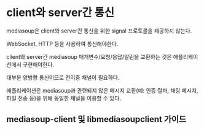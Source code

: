 # client와 server간 통신

mediasoup은 client와 server간 통신을 위한 signal 프로토콜을 제공하지 않는다.

WebSocket, HTTP 등을 사용하여 통신해야한다.

client와 server간 mediasoup 매개변수/요청/응답/알림을 교환하는 것은 애플리케이션에서 구현해야한다.

대부분 양방향 통신이므로 전이중 채널이 필요하다.

애플리케이션은 mediasoup과 관련되지 않은 메시지 교환(예: 인증 절차, 채팅 메시지, 파일 전송 등)을 위해 동일한 채널을 이용할 수 있다.

## mediasoup-client 및 libmediasoupclient 가이드
